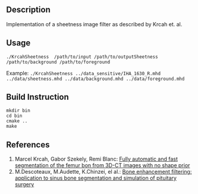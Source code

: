 ## Description
Implementation of a sheetness image filter as described by Krcah et. al.

## Usage
`./KrcahSheetness  /path/to/input /path/to/outputSheetness /path/to/background /path/to/foreground`

Example: `./KrcahSheetness ../data_sensitive/IHA_1630_R.mhd ../data/sheetness.mhd ../data/background.mhd ../data/foreground.mhd`

## Build Instruction
```
mkdir bin
cd bin
cmake ..
make
```

## References
1. Marcel Krcah, Gabor Szekely, Remi Blanc: [Fully automatic and fast segmentation of the femur bon from 3D-CT images with no shape prior](https://www.vision.ee.ethz.ch/publications/papers/proceedings/eth_biwi_00818.pdf)
2. M.Descoteaux, M.Audette, K.Chinzei, el al.: [Bone enhancement filtering: application to sinus bone segmentation and simulation of pituitary surgery](http://www.cim.mcgill.ca/~shape/publications/miccai05b.pdf)
